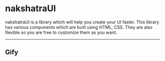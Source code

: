 # nakshatraUI

nakshatraUI is a library which will help you create your UI faster. This library has various components which are built using HTML, CSS. They are also flexible so you are free to customize them as you want.

<hr/>

## Gify



